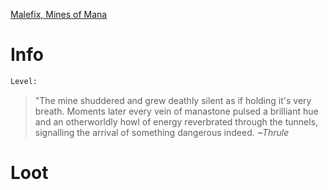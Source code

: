 <!-- TITLE: The Avatar Of Mana -->

[Malefix, Mines of Mana](malefix)

# Info

```perl
Level: 
```
> "The mine shuddered and grew deathly silent as if holding it's very breath.  Moments later every vein of manastone pulsed a brilliant hue and an otherworldly howl of energy reverbrated through the tunnels, signalling the arrival of something dangerous indeed.
> *~Thrule*


# Loot